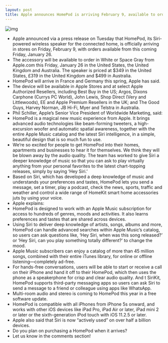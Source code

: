 ```yaml
---
layout: post
title: Apple announces HomePod is arriving February 9, available to order this Friday
---
```

![img](http://media.idownloadblog.com/wp-content/uploads/2017/06/HomePod-Subwoofer.png)
* Apple announced via a press release on Tuesday that HomePod, its Siri-powered wireless speaker for the connected home, is officially arriving in stores on Friday, February 9, with orders available from this coming Friday, January 26.
* The accessory will be available to order in White or Space Gray from Apple.com this Friday, January 26 in the United States, the United Kingdom and Australia. The speaker is priced at $349 in the United States, £319 in the United Kingdom and $499 in Australia.
* HomePod will arrive in France and Germany this spring, Apple has said.
* The device will be available in Apple Stores and at select Apple Authorized Resellers, including Best Buy in the US; Argos, Dixons Carphone (Currys PC World), John Lewis, Shop Direct (Very and Littlewoods), EE and Apple Premium Resellers in the UK; and The Good Guys, Harvey Norman, JB Hi-Fi, Myer and Telstra in Australia.
* Phil Schiller, Apple’s Senior Vice President of Worldwide Marketing, said:
* HomePod is a magical new music experience from Apple. It brings advanced audio technologies like beam-forming tweeters, a high-excursion woofer and automatic spatial awareness, together with the entire Apple Music catalog and the latest Siri intelligence, in a simple, beautiful design that is so much fun to use.
* We’re so excited for people to get HomePod into their homes, apartments and businesses to hear it for themselves. We think they will be blown away by the audio quality. The team has worked to give Siri a deeper knowledge of music so that you can ask to play virtually anything from your personal favorites to the latest chart-topping releases, simply by saying ‘Hey Siri.’
* Based on Siri, which has developed a deep knowledge of music and understands your preferences and tastes, HomePod lets you send a message, set a timer, play a podcast, check the news, sports, traffic and weather and control a wide range of HomeKit smart home accessories juts by using your voice.
* Apple explains:
* HomePod is designed to work with an Apple Music subscription for access to hundreds of genres, moods and activities. It also learns preferences and tastes that are shared across devices.
* Using Siri to deliver deep knowledge of artists, songs, albums and more, HomePod can handle advanced searches within Apple Music’s catalog, so users can ask questions like, ‘Hey Siri, when was this song released?’ or ‘Hey Siri, can you play something totally different?’ to change the mood.
* Apple Music subscribers can enjoy a catalog of more than 45 million songs, combined with their entire iTunes library, for online or offline listening—completely ad-free.
* For hands-free conversations, users will be able to start or receive a call on their iPhone and hand it off to their HomePod, which then uses the phone as a speakerphone for crisp and clear audio quality. And t SiriKit, HomePod supports third-party messaging apps so users can ask Siri to send a message to a friend or colleague using apps like WhatsApp.
* Multi-room audio and stereo is coming to HomePod this year in a free software update.
* HomePod is compatible with all iPhones from iPhone 5s onward, and works with other iOS devices like iPad Pro, iPad Air or later, iPad mini 2 or later or the sixth-generation iPod touch with iOS 11.2.5 or later.
* Apple also said that Siri is now “actively used” on over half a billion devices.
* Do you plan on purchasing a HomePod when it arrives?
* Let us know in the comments section!

